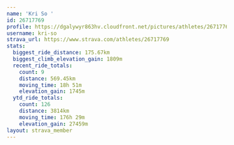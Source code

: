 ```yaml
---
name: 'Kri So '
id: 26717769
profile: https://dgalywyr863hv.cloudfront.net/pictures/athletes/26717769/7761026/14/large.jpg
username: kri-so
strava_url: https://www.strava.com/athletes/26717769
stats:
  biggest_ride_distance: 175.67km
  biggest_climb_elevation_gain: 1809m
  recent_ride_totals:
    count: 9
    distance: 569.45km
    moving_time: 18h 51m
    elevation_gain: 1745m
  ytd_ride_totals:
    count: 126
    distance: 3814km
    moving_time: 176h 29m
    elevation_gain: 27459m
layout: strava_member
--- 
```


